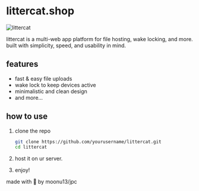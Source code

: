 # **littercat.shop**
![littercat](https://cdn.discordapp.com/attachments/1292920320734269570/1354127795575328838/asoso_1.png?ex=67e42948&is=67e2d7c8&hm=c171c8b4b644cca313be5234f461cd0ab26fae8018ece040cdb21d1df04491ca&)

littercat is a multi-web app platform for file hosting, wake locking, and more.  
built with simplicity, speed, and usability in mind.  

## features  
- fast & easy file uploads  
- wake lock to keep devices active  
- minimalistic and clean design  
- and more...  

## how to use  
1. clone the repo  
   ```sh
   git clone https://github.com/yourusername/littercat.git
   cd littercat
2. host it on ur server.

3. enjoy!

made with 💖 by moonu13/jpc
